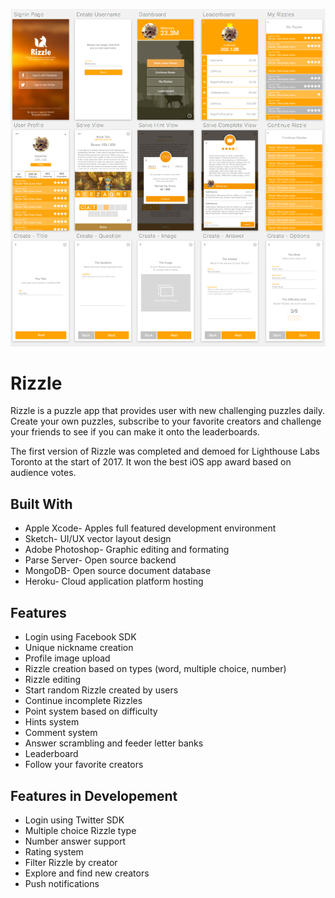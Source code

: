 ![Rizzle Sketch](https://github.com/CookieKaze/Rizzle/blob/master/sketch.png)
# Rizzle

Rizzle is a puzzle app that provides user with new challenging puzzles daily. Create your own puzzles, subscribe to your favorite creators and challenge your friends to see if you can make it onto the leaderboards.

The first version of Rizzle was completed and demoed for Lighthouse Labs Toronto at the start of 2017. 
It won the best iOS app award based on audience votes.  

## Built With
* Apple Xcode- Apples full featured development environment 
* Sketch- UI/UX vector layout design 
* Adobe Photoshop- Graphic editing and formating
* Parse Server- Open source backend
* MongoDB- Open source document database
* Heroku- Cloud application platform hosting

## Features
* Login using Facebook SDK
* Unique nickname creation
* Profile image upload
* Rizzle creation based on types (word, multiple choice, number)
* Rizzle editing
* Start random Rizzle created by users
* Continue incomplete Rizzles
* Point system based on difficulty
* Hints system 
* Comment system
* Answer scrambling and feeder letter banks
* Leaderboard
* Follow your favorite creators

## Features in Developement 
* Login using Twitter SDK
* Multiple choice Rizzle type
* Number answer support
* Rating system
* Filter Rizzle by creator
* Explore and find new creators
* Push notifications

